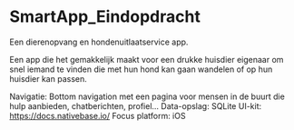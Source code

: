 # SmartApp_Eindopdracht
Een dierenopvang en hondenuitlaatservice app.

Een app die het gemakkelijk maakt voor een drukke huisdier eigenaar om snel iemand te vinden die met hun hond kan gaan wandelen of op hun huisdier kan passen.

Navigatie: Bottom navigation met een pagina voor mensen in de buurt die hulp aanbieden, chatberichten, profiel...
Data-opslag: SQLite
UI-kit: https://docs.nativebase.io/
Focus platform: iOS
